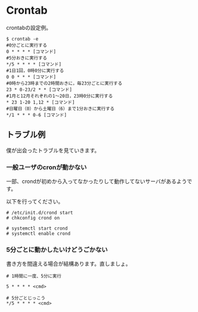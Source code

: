# Crontab

crontabの設定例。

```shell
$ crontab -e
#0分ごとに実行する
0 * * * * [コマンド]
#5分おきに実行する
*/5 * * * * [コマンド]
#1日1回，0時0分に実行する
0 0 * * * [コマンド]
#0時から23時までの2時間おきに，毎23分ごとに実行する
23 * 0-23/2 * * [コマンド]
#1月と12月それぞれの1～20日，23時0分に実行する
* 23 1-20 1,12 * [コマンド]
#日曜日（0）から土曜日（6）まで1分おきに実行する
*/1 * * * 0-6 [コマンド]
```

## トラブル例

僕が出会ったトラブルを見ていきます。

### 一般ユーザのcronが動かない

一部、crondが初めから入ってなかったりして動作してないサーバがあるようです。

以下を行ってください。

```CentOS6
# /etc/init.d/crond start
# chkconfig crond on
```

```Centos7
# systemctl start crond
# systemctl enable crond
```

### 5分ごとに動かしたいけどうごかない

書き方を間違える場合が結構あります。直しましょ。

```crond
# 1時間に一度、5分に実行

5 * * * * <cmd>
```

```crond
# 5分ごとじっこう
*/5 * * * * <cmd>
```


